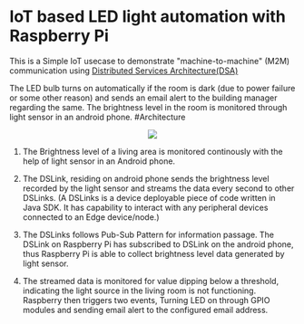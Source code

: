 
# IoT based LED light automation with Raspberry Pi
This is a Simple IoT usecase to demonstrate "machine-to-machine" (M2M) communication using [Distributed Services Architecture(DSA)](http://iot-dsa.org/)

The LED bulb turns on automatically if the room is dark (due to power failure or some other reason) and sends an email alert to the building manager regarding the same. The brightness level in the room is monitored through light sensor in an android phone.
#Architecture
<p align="center">
  <img src = "https://github.com/vdep/IoT_lightController/blob/master/lc.png"/>
</p>

1. The Brightness level of a living area is monitored continously with the help of light sensor in an Android phone.

2. The DSLink, residing on android phone sends the brightness level recorded by the light sensor and streams the data every second to other DSLinks. (A DSLinks is a device deployable piece of code written in Java SDK. It has capability to interact with any peripheral devices connected to an Edge device/node.)

3. The DSLinks follows Pub-Sub Pattern for information passage. The DSLink on Raspberry Pi has subscribed to DSLink on the android phone, thus Raspberry Pi is able to collect brightness level data generated by light sensor.

4. The streamed data is monitored for value dipping below a threshold, indicating the light source in the living room is not functioning. Raspberry then triggers two events, Turning LED on through GPIO modules and sending email alert to the configured email address. 
